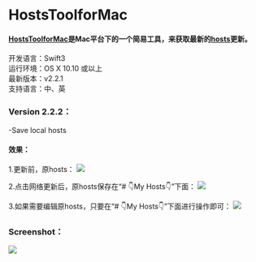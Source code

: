 # HostsToolforMac

#### [**HostsToolforMac**](https://github.com/ZzzM/HostToolforMac)是Mac平台下的一个简易工具，来获取最新的[**hosts**](https://github.com/racaljk/hosts.git)更新。
开发语言：Swift3<br/>
运行环境：OS X 10.10 或以上<br/>
最新版本：v2.2.1 <br/>
支持语言：中、英 <br/>

### Version 2.2.2：
-Save local hosts
#### 效果：
1.更新前，原hosts：
![](https://ws1.sinaimg.cn/large/77a575a6gy1fgdugffdr5j20kj0e7wew.jpg)

2.点击网络更新后，原hosts保存在“# 👇My Hosts👇”下面：
![](https://ws1.sinaimg.cn/large/77a575a6gy1fgdugfiif6j20lb0ezdhs.jpg)

3.如果需要编辑原hosts，只要在“# 👇My Hosts👇”下面进行操作即可：
![](https://ws1.sinaimg.cn/large/77a575a6gy1fgdugfejodj20lb0ezdhu.jpg)

### Screenshot：
![](https://ws1.sinaimg.cn/large/77a575a6gy1fdfkgw9dptj20na0fkjta)
